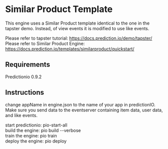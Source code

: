 # Similar Product Template

This engine uses a Similar Product template identical to the one in the tapster demo. Instead, of view events it is modified to use like events.

Please refer to tapster tutorial: https://docs.prediction.io/demo/tapster/  
Please refer to Similar Product Engine: https://docs.prediction.io/templates/similarproduct/quickstart/

## Requirements
Predictionio 0.9.2

## Instructions
change appName in engine.json to the name of your app in predictionIO.
Make sure you send data to the eventserver containing item data, user data, and like events.

start predictionio: pio-start-all  
build the engine: pio build --verbose  
train the engine: pio train  
deploy the engine: pio deploy  

